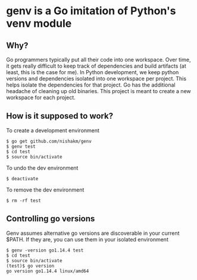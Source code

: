 # genv is a Go imitation of Python's venv module

## Why?
Go programmers typically put all their code into one workspace. Over time, it gets really difficult to keep track of dependencies and build artifacts (at least, this is the case for me). In Python development, we keep python versions and dependencies isolated into one workspace per project. This helps isolate the dependencies for that project. Go has the additional headache of cleaning up old binaries. This project is meant to create a new workspace for each project.

## How is it supposed to work?
To create a development environment
```
$ go get github.com/nishakm/genv
$ genv test
$ cd test
$ source bin/activate
```
To undo the dev environment
```
$ deactivate
```
To remove the dev environment
```
$ rm -rf test
```

## Controlling go versions
Genv assumes alternative go versions are discoverable in your current $PATH. If they are, you can use them in your isolated environment
```
$ genv -version go1.14.4 test
$ cd test
$ source bin/activate
(test)$ go version
go version go1.14.4 linux/amd64
``` 
